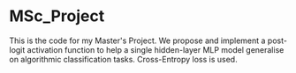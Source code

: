 # MSc_Project

This is the code for my Master's Project. We propose and implement a post-logit activation function to help a single hidden-layer MLP model generalise on algorithmic classification tasks. Cross-Entropy loss is used.
